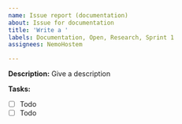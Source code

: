 ```yaml
---
name: Issue report (documentation)
about: Issue for documentation
title: 'Write a '
labels: Documentation, Open, Research, Sprint 1
assignees: NemoHostem

---
```


**Description:**
Give a description

**Tasks:**
- [ ] Todo
- [ ] Todo
